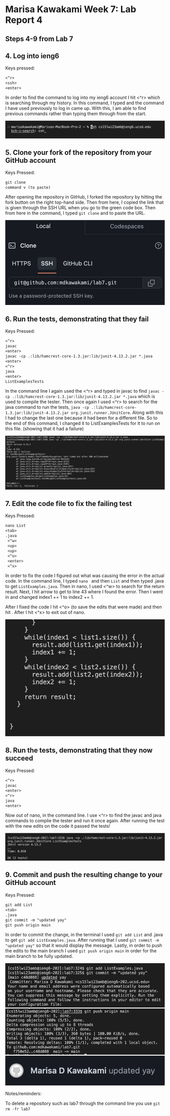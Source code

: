 # Marisa Kawakami Week 7: Lab Report 4 

## Steps 4-9 from Lab 7

## 4. Log into ieng6


Keys pressed:
```
<^r>
<ssh>
<enter>
```

In order to find the command to log into my ieng6 account I hit <^r> which is searching through my history. In this command, I typed <ssh> and the command I have used previously to log in came up. With this, I am able to find previous commands rather than typing them through from the start. 
 
![](^r.png)

## 5. Clone your fork of the repository from your GitHub account 

Keys Pressed:
```
git clone 
command v (to paste)
```
  
After opening the repository in GitHub, I forked the repository by hitting the fork button on the right top-hand side. Then from here, I copied the link that is given through the SSH URL when you go to the green code box. Then from here in the command, I typed `git clone` and <command v> to paste the URL.  
  
![](SSHurl.png)

## 6. Run the tests, demonstrating that they fail 
 
Keys Pressed: 
```
<^r>
javac
<enter>
javac -cp .:lib/hamcrest-core-1.3.jar:lib/junit-4.13.2.jar *.java
<enter>
<^r>
java
<enter>
ListExamplesTests
```
In the command line I again used the <^r> and typed in javac to find `javac -cp .:lib/hamcrest-core-1.3.jar:lib/junit-4.13.2.jar *.java` which is used to compile the tester. Then once again I used <^r> to search for the java command to run the tests, `java -cp .:lib/hamcrest-core-1.3.jar:lib/junit-4.13.2.jar org.junit.runner.JUnitCore`. Along with this I had to change the last one because it had been for a different file. So to the end of this command, I changed it to ListExamplesTests for it to run on this file. (showing that it had a failure) 
  
![](JunitFail.png)


## 7. Edit the code file to fix the failing test 
  
Keys Pressed: 
```
nano List 
<tab> 
.java
 <^w> 
 <up>
 <up>
 <^o>
 <enter>
 <^x> 
```
In order to fix the code I figured out what was causing the error in the actual code. In the command line, I typed `nano ` and then `List` <tab> and then typed .java to get `ListExamples.java`. Then in nano, I used <^w> to search for the return result. Next, I hit arrow <up><up> to get to line 43 where I found the error. Then I went in and changed index1 += 1 to index2 += 1. 

After I fixed the code I hit <^o> (to save the edits that were made) and then hit <enter>. After I hit <^x> to exit out of nano.  
  
![](fixingCode.png)


## 8. Run the tests, demonstrating that they now succeed

Keys Pressed: 
```
<^r>
javac 
<enter>
<^r>
java 
<enter>
```
 
Now out of nano, in the command line. I use <^r> to find the javac and java commands to complie the tester and run it once again. After running the test with the new edits on the code it passed the tests! 
  
![](junitOK.png)


## 9. Commit and push the resulting change to your GitHub account 
 
Keys Pressed: 
```
git add List 
<tab> 
.java
git commit -m "updated yay"
git push origin main 
```
 
In order to commit the change, in the terminal I used `git add List` <tab> and .java to get `git add ListExamples.java`. After running that I used `git commit -m "updated yay"` so that it would display the message. Lastly, in order to push the edits to the main branch I used `git push origin main` in order for the main branch to be fully updated. 
 
![](commit.png)
![](push.png)
![updated yay](updatedyay.png)

Notes/reminders: 
 
To delete a repository such as lab7 through the command line you use `git rm -fr lab7` 

